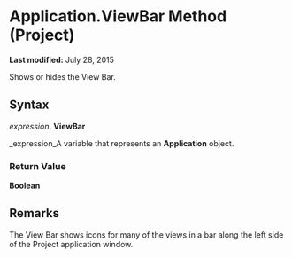 
# Application.ViewBar Method (Project)

 **Last modified:** July 28, 2015

Shows or hides the View Bar.

## Syntax

 _expression_. **ViewBar**

 _expression_A variable that represents an  **Application** object.


### Return Value

 **Boolean**


## Remarks

The View Bar shows icons for many of the views in a bar along the left side of the Project application window.

